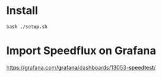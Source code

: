# Install 
````bash ./setup.sh````

# Import Speedflux on Grafana
https://grafana.com/grafana/dashboards/13053-speedtest/
